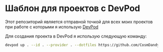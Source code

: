 # Шаблон для проектов с DevPod

Этот репозиторий является отправной точкой для всех моих проектов при работе с которыми я использую [DevPod](https://devpod.sh/)

Для создания проекта в DevPod я использую следующую команду:
```bash
devpod up . --id . --provider . --dotfiles https://github.com/CosmDandy/dotfiles-devpod.git
```
